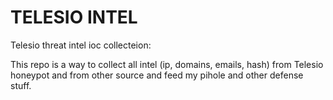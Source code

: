 # TELESIO INTEL
Telesio threat intel ioc collecteion:

This repo is a way to collect all intel (ip, domains, emails, hash) from Telesio honeypot and from other source and feed my pihole and other defense stuff.
